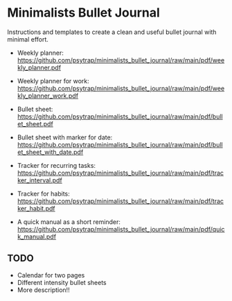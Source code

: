 # Minimalists Bullet Journal

Instructions and templates to create a clean and useful bullet journal with minimal effort.

* Weekly planner: https://github.com/psytrap/minimalists_bullet_journal/raw/main/pdf/weekly_planner.pdf
* Weekly planner for work: https://github.com/psytrap/minimalists_bullet_journal/raw/main/pdf/weekly_planner_work.pdf
* Bullet sheet: https://github.com/psytrap/minimalists_bullet_journal/raw/main/pdf/bullet_sheet.pdf
* Bullet sheet with marker for date: https://github.com/psytrap/minimalists_bullet_journal/raw/main/pdf/bullet_sheet_with_date.pdf

* Tracker for recurring tasks: https://github.com/psytrap/minimalists_bullet_journal/raw/main/pdf/tracker_interval.pdf
* Tracker for habits: https://github.com/psytrap/minimalists_bullet_journal/raw/main/pdf/tracker_habit.pdf
* A quick manual as a short reminder: https://github.com/psytrap/minimalists_bullet_journal/raw/main/pdf/quick_manual.pdf

## TODO
* Calendar for two pages
* Different intensity bullet sheets
* More description!!
